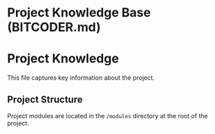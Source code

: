 # Project Knowledge Base (BITCODER.md)

# Project Knowledge
This file captures key information about the project.

## Project Structure
Project modules are located in the `/modules` directory at the root of the project.
